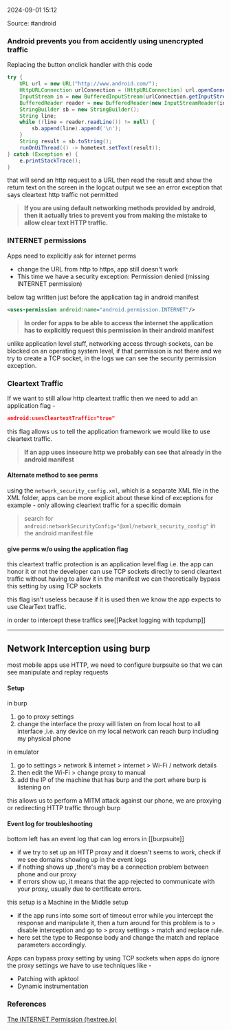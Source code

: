 
2024-09-01 15:12

Source: #android 
### Android prevents you from accidently using unencrypted traffic 

Replacing the button onclick handler with this code
```java
try {  
    URL url = new URL("http://www.android.com/");  
    HttpURLConnection urlConnection = (HttpURLConnection) url.openConnection();  
    InputStream in = new BufferedInputStream(urlConnection.getInputStream());  
    BufferedReader reader = new BufferedReader(new InputStreamReader(in));  
    StringBuilder sb = new StringBuilder();  
    String line;  
    while ((line = reader.readLine()) != null) {  
        sb.append(line).append('\n');  
    }  
    String result = sb.toString();  
    runOnUiThread(() -> hometext.setText(result));  
} catch (Exception e) {  
    e.printStackTrace();  
}
```
that will send an http request to a URL then read the result and show the return text on the screen 
in the logcat output we see an error exception that says cleartext http traffic not permitted

> **If you are using default networking methods provided by android, then it actually tries to prevent you from making the mistake to allow clear text HTTP traffic.**
### INTERNET permissions

Apps need to explicitly ask for internet perms
- change the URL from http to https, app still doesn't work 
- This time we have a security exception: Permission denied (missing INTERNET permission)

below tag written just before the application tag in android manifest
```xml
<uses-permission android:name="android.permission.INTERNET"/>
```
> **In order for apps to be able to access the internet the application has to explicitly request this permission in their android manifest**

unlike application level stuff, networking access through sockets, can be blocked on an operating system level,
if that permission is not there and we try to create a TCP socket, in the logs we can see the security permission exception.
### Cleartext Traffic 

If we want to still allow http cleartext traffic then we need to add an application flag -
```json
android:usesCleartextTraffic="true"
```
this flag allows us to tell the application framework we would like to use cleartext traffic.

> **If an app uses insecure http we probably can see that already in the android manifest** 
#### Alternate method to see perms

using the `network_security_config.xml`, which is a separate XML file in the XML folder, 
apps can be more explicit about these kind of exceptions 
for example - only allowing cleartext traffic for a specific domain 

> search for `android:networkSecurityConfig="@xml/network_security_config"` in the android manifest file 
#### give perms w/o using the application flag 

this cleartext traffic protection is an application level flag i.e. the app can honor it or not
the developer can use TCP sockets directly to send cleartext traffic without having to allow it in the manifest 
we can theoretically bypass this setting by using TCP sockets 

this flag isn't useless because if it is used then we know the app expects to use ClearText traffic. 

in order to intercept these traffics see[[Packet logging with tcpdump]]

---
## Network Interception using burp

most mobile apps use HTTP, we need to configure burpsuite so that we can see manipulate and replay requests
#### Setup

in burp 
1. go to proxy settings
2. change the interface the proxy will listen on from local host to all interface ,i.e. any device on my local network can reach burp including my physical phone 

in emulator
1. go to settings > network & internet > internet > Wi-Fi / network details 
2. then edit the Wi-Fi > change proxy to manual 
3. add the IP of the machine that has burp and the port where burp is listening on 

this allows us to perform a MITM attack against our phone, we are proxying or redirecting HTTP traffic through burp 
#### Event log for troubleshooting

bottom left has an event log that can log errors in [[burpsuite]]
- if we try to set up an HTTP proxy and it doesn't  seems to work, check if we see domains showing up in the event logs
- if nothing shows up ,there's may be a connection problem between phone and our proxy 
- if errors show up, it means that the app rejected to communicate with your proxy, usually due to certificate errors.

this setup is a Machine in the Middle setup

- if the app runs into some sort of timeout error while you intercept the response and manipulate it, then a turn around for this problem is to > disable interception and go to > proxy settings > match and replace rule.
- here set the type to Response body and change the match and replace parameters accordingly.

Apps can bypass proxy setting by using TCP sockets 
when apps do ignore the proxy settings we have to use techniques like - 
- Patching with apktool
- Dynamic instrumentation 
### References
[The INTERNET Permission (hextree.io)](https://app.hextree.io/courses/network-interception/android-networking-basics/the-internet-permission)